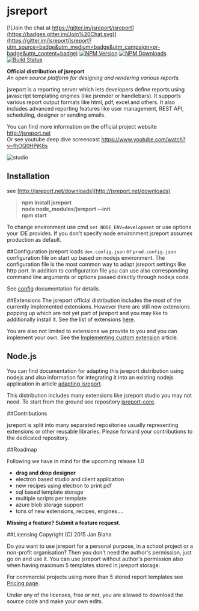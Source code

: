 # jsreport

[![Join the chat at https://gitter.im/jsreport/jsreport](https://badges.gitter.im/Join%20Chat.svg)](https://gitter.im/jsreport/jsreport?utm_source=badge&utm_medium=badge&utm_campaign=pr-badge&utm_content=badge)
[![NPM Version](http://img.shields.io/npm/v/jsreport.svg?style=flat-square)](https://npmjs.com/package/jsreport)
[![NPM Downloads](https://img.shields.io/npm/dt/jsreport.svg?style=flat-square)](https://npmjs.com/package/jsreport)
[![Build Status](https://travis-ci.org/jsreport/jsreport.png?branch=master)](https://travis-ci.org/jsreport/jsreport)

**Official distribution of jsreport**<br/>
*An open source platform for designing and rendering various reports.*

jsreport is a reporting server which lets developers define reports using  javascript templating engines (like jsrender or handlebars). It supports various report output formats like html, pdf, excel and others.  It also includes advanced reporting features like user management, REST API, scheduling, designer or sending emails.

You can find more information on the official project website http://jsreport.net    
Or see youtube deep dive screencast https://www.youtube.com/watch?v=fhOQ0HPjK6s

![studio](http://jsreport.net/screenshots/jsreport-studio.gif)

## Installation
see [http://jsreport.net/downloads](http://jsreport.net/downloads)

> **npm install jsreport**<br/>
> **node node_modules/jsreport --init**<br/>
> **npm start**

To change environment use cmd `set NODE_ENV=development` or use options your IDE provides. If you don't specify node environment jsreport assumes production as default.

##Configuration
jsreport loads `dev.config.json` or `prod.config.json` configuration file on start up based on nodejs environment. The configuration file is the most common way to adapt jsreport settings like http port. In addition to configuration file you can use also corresponding command line arguments or options passed directly through nodejs code.

See [config](https://github.com/jsreport/jsreport/blob/master/config.md) documentation for details.

##Extensions
The jsreport official distribution includes the most of the currently implemented extensions. However there are still new extensions popping up which are not yet part of jsreport and you may like to additionally install it. See the list of extensions [here](https://github.com/jsreport/jsreport-core#list-of-extensions).

You are also not limited to extensions we provide to you and  you can implement your own. See the [Implementing custom extension](http://jsreport.net/learn/custom-extension) article.

## Node.js

You can find documentation for adapting this jsreport distribution using nodejs and also information for integrating it into an existing nodejs application in article [adapting jsreport](http://jsreport.net/learn/adapting-jsreport).

This distribution includes many extensions like jsreport studio you may not need. To start from the ground see repository [jsreport-core](https://github.com/jsreport/jsreport-core).

##Contributions

jsreport is split into many separated repositories usually representing extensions or other reusable libraries. Please forward your contributions to the dedicated repository.

##Roadmap

Following we have in mind for the upcoming release 1.0

- **drag and drop designer**
- electron based studio and client application
- new recipes using electron to print pdf
- sql based template storage
- multiple scripts per template
- azure blob storage support
- tons of new extensions, recipes, engines....


**Missing a feature? Submit a feature request.**

##Licensing
Copyright (C) 2015 Jan Blaha

Do you want to use jsreport for a personal purpose, in a school project or a non-profit organisation?
Then you don't need the author's permission, just go on and use it. You can use jsreport without author's permission
also when having maximum 5 templates stored in jsreport storage.

For commercial projects using more than 5 stored report templates see [Pricing page](http://jsreport.net/buy).

Under any of the licenses, free or not, you are allowed to download the source code and make your own edits.


